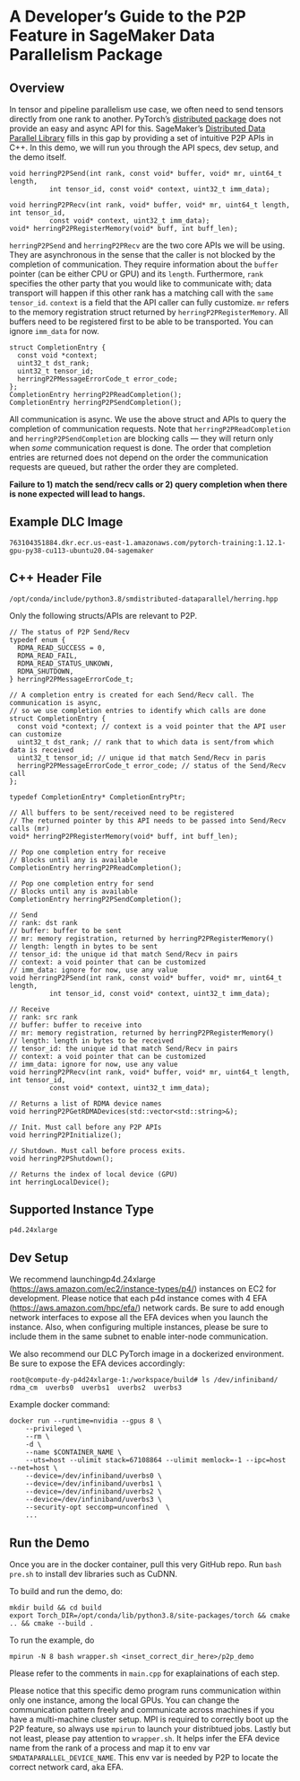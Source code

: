 # A Developer’s Guide to the P2P Feature in SageMaker Data Parallelism Package

## Overview
In tensor and pipeline parallelism use case, we often need to send tensors directly from one rank to another. PyTorch’s [distributed package](https://pytorch.org/docs/stable/distributed.html) does not provide an easy and async API for this. SageMaker’s [Distributed Data Parallel Library](https://docs.aws.amazon.com/sagemaker/latest/dg/data-parallel-intro.html) fills in this gap by providing a set of intuitive P2P APIs in C++. In this demo, we will run you through the API specs, dev setup, and the demo itself.

```
void herringP2PSend(int rank, const void* buffer, void* mr, uint64_t length,
          int tensor_id, const void* context, uint32_t imm_data);
          
void herringP2PRecv(int rank, void* buffer, void* mr, uint64_t length, int tensor_id,
          const void* context, uint32_t imm_data);   
void* herringP2PRegisterMemory(void* buff, int buff_len);      
```

`herringP2PSend` and `herringP2PRecv` are the two core APIs we will be using. They are asynchronous in the sense that the caller is not blocked by the completion of communication. They require information about the `buffer` pointer (can be either CPU or GPU) and its `length`. Furthermore, `rank` specifies the other party that you would like to communicate with; data transport will happen if this other rank has a matching call with the `same tensor_id`. `context` is a field that the API caller can fully customize. `mr` refers to the memory registration struct returned by `herringP2PRegisterMemory`. All buffers need to be registered first to be able to be transported. You can ignore `imm_data` for now.

```
struct CompletionEntry {
  const void *context;
  uint32_t dst_rank;
  uint32_t tensor_id;
  herringP2PMessageErrorCode_t error_code;
};
CompletionEntry herringP2PReadCompletion();
CompletionEntry herringP2PSendCompletion();
```
All communication is async. We use the above struct and APIs to query the completion of communication requests. Note that `herringP2PReadCompletion` and `herringP2PSendCompletion` are blocking calls — they will return only when *some* communication request is done. The order that completion entries are returned does not depend on the order the communication requests are queued, but rather the order they are completed.

**Failure to 1) match the send/recv calls or 2) query completion when there is none expected will lead to hangs.**


## Example DLC Image
```
763104351884.dkr.ecr.us-east-1.amazonaws.com/pytorch-training:1.12.1-gpu-py38-cu113-ubuntu20.04-sagemaker
```
## C++ Header File
```
/opt/conda/include/python3.8/smdistributed-dataparallel/herring.hpp
```
Only the following structs/APIs are relevant to P2P.
```
// The status of P2P Send/Recv
typedef enum {
  RDMA_READ_SUCCESS = 0,
  RDMA_READ_FAIL,
  RDMA_READ_STATUS_UNKOWN,
  RDMA_SHUTDOWN,
} herringP2PMessageErrorCode_t;

// A completion entry is created for each Send/Recv call. The communication is async,
// so we use completion entries to identify which calls are done
struct CompletionEntry {
  const void *context; // context is a void pointer that the API user can customize
  uint32_t dst_rank; // rank that to which data is sent/from which data is received
  uint32_t tensor_id; // unique id that match Send/Recv in paris
  herringP2PMessageErrorCode_t error_code; // status of the Send/Recv call
};

typedef CompletionEntry* CompletionEntryPtr;

// All buffers to be sent/received need to be registered
// The returned pointer by this API needs to be passed into Send/Recv calls (mr)
void* herringP2PRegisterMemory(void* buff, int buff_len);
  
// Pop one completion entry for receive
// Blocks until any is available
CompletionEntry herringP2PReadCompletion();

// Pop one completion entry for send
// Blocks until any is available
CompletionEntry herringP2PSendCompletion();

// Send
// rank: dst rank
// buffer: buffer to be sent
// mr: memory registration, returned by herringP2PRegisterMemory()
// length: length in bytes to be sent
// tensor_id: the unique id that match Send/Recv in pairs
// context: a void pointer that can be customized
// imm_data: ignore for now, use any value
void herringP2PSend(int rank, const void* buffer, void* mr, uint64_t length,
          int tensor_id, const void* context, uint32_t imm_data);

// Receive
// rank: src rank
// buffer: buffer to receive into
// mr: memory registration, returned by herringP2PRegisterMemory()
// length: length in bytes to be received
// tensor_id: the unique id that match Send/Recv in pairs
// context: a void pointer that can be customized
// imm_data: ignore for now, use any value
void herringP2PRecv(int rank, void* buffer, void* mr, uint64_t length, int tensor_id,
          const void* context, uint32_t imm_data);

// Returns a list of RDMA device names
void herringP2PGetRDMADevices(std::vector<std::string>&);

// Init. Must call before any P2P APIs
void herringP2PInitialize();

// Shutdown. Must call before process exits.
void herringP2PShutdown();

// Returns the index of local device (GPU)
int herringLocalDevice();
```

## Supported Instance Type
```
p4d.24xlarge
```

## Dev Setup

We recommend launchingp4d.24xlarge (https://aws.amazon.com/ec2/instance-types/p4/) instances on EC2 for development. Please notice that each p4d instance comes with 4 EFA (https://aws.amazon.com/hpc/efa/) network cards. Be sure to add enough network interfaces to expose all the EFA devices when you launch the instance. Also, when configuring multiple instances, please be sure to include them in the same subnet to enable inter-node communication.

We also recommend our DLC PyTorch image in a dockerized environment. Be sure to expose the EFA devices accordingly:
```
root@compute-dy-p4d24xlarge-1:/workspace/build# ls /dev/infiniband/
rdma_cm  uverbs0  uverbs1  uverbs2  uverbs3
```
Example docker command:
```
docker run --runtime=nvidia --gpus 8 \
    --privileged \
    --rm \
    -d \
    --name $CONTAINER_NAME \
    --uts=host --ulimit stack=67108864 --ulimit memlock=-1 --ipc=host --net=host \
    --device=/dev/infiniband/uverbs0 \
    --device=/dev/infiniband/uverbs1 \
    --device=/dev/infiniband/uverbs2 \
    --device=/dev/infiniband/uverbs3 \
    --security-opt seccomp=unconfined  \
    ...
```

## Run the Demo
Once you are in the docker container, pull this very GitHub repo. Run `bash pre.sh` to install dev libraries such as CuDNN.

To build and run the demo, do:

```
mkdir build && cd build
export Torch_DIR=/opt/conda/lib/python3.8/site-packages/torch && cmake .. && cmake --build .
```

To run the example, do
```
mpirun -N 8 bash wrapper.sh <inset_correct_dir_here>/p2p_demo
```

Please refer to the comments in `main.cpp` for exaplainations of each step.

Please notice that this specific demo program runs communication within only one instance, among the local GPUs. You can change the communication pattern freely and communicate across machines if you have a multi-machine cluster setup. MPI is required to correctly boot up the P2P feature, so always use `mpirun` to launch your distribtued jobs. Lastly but not least, please pay attention to `wrapper.sh`. It helps infer the EFA device name from the rank of a process and map it to env var `SMDATAPARALLEL_DEVICE_NAME`. This env var is needed by P2P to locate the correct network card, aka EFA.

